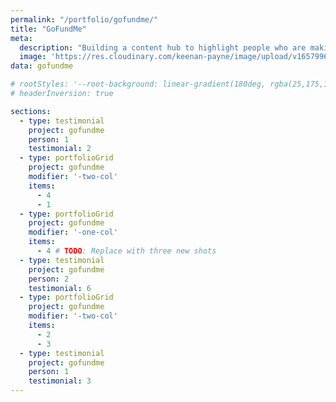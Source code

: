 ```yaml
---
permalink: "/portfolio/gofundme/"
title: "GoFundMe"
meta: 
  description: "Building a content hub to highlight people who are making a difference."
  image: 'https://res.cloudinary.com/keenan-payne/image/upload/v1657996840/portfolio/gofundme/og_sqqaf6.png'
data: gofundme

# rootStyles: '--root-background: linear-gradient(180deg, rgba(25,175,110,1) 0%, rgba(150,215,180,0.5575980392156863) 30vh, rgba(239,239,239,1) 60vh, rgba(199,196,215,1) 85%);'
# headerInversion: true

sections: 
  - type: testimonial
    project: gofundme
    person: 1
    testimonial: 2
  - type: portfolioGrid
    project: gofundme
    modifier: '-two-col'
    items: 
      - 4
      - 1
  - type: portfolioGrid
    project: gofundme
    modifier: '-one-col'
    items: 
      - 4 # TODO: Replace with three new shots
  - type: testimonial
    project: gofundme
    person: 2
    testimonial: 6
  - type: portfolioGrid
    project: gofundme
    modifier: '-two-col'
    items: 
      - 2
      - 3
  - type: testimonial
    project: gofundme
    person: 1
    testimonial: 3
---
```

